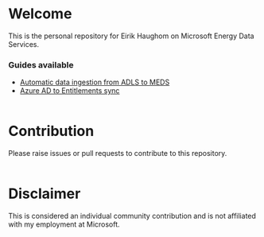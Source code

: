 # Welcome
This is the personal repository for Eirik Haughom on Microsoft Energy Data Services.

### Guides available
- [Automatic data ingestion from ADLS to MEDS](/Guides/Synapse/DataLakeIngestion/)
- [Azure AD to Entitlements sync](/Guides/AADEntitlementsSync/readme.md)
<br /><br />

# Contribution
Please raise issues or pull requests to contribute to this repository.
<br /><br />

# Disclaimer
This is considered an individual community contribution and is not affiliated with my employment at Microsoft.